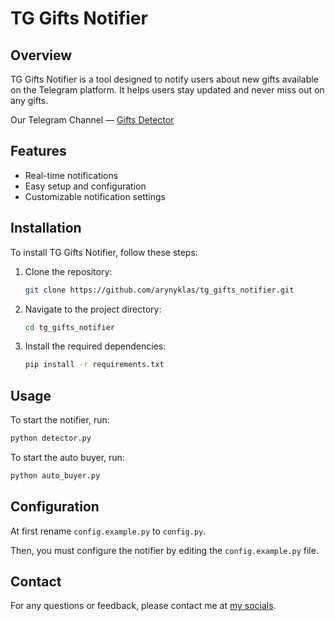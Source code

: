 # TG Gifts Notifier

## Overview

TG Gifts Notifier is a tool designed to notify users about new gifts available on the Telegram platform. It helps users stay updated and never miss out on any gifts.

Our Telegram Channel — [Gifts Detector](https://t.me/gifts_detector)

## Features

- Real-time notifications
- Easy setup and configuration
- Customizable notification settings

## Installation

To install TG Gifts Notifier, follow these steps:

1. Clone the repository:

    ```sh
    git clone https://github.com/arynyklas/tg_gifts_notifier.git
    ```

2. Navigate to the project directory:

    ```sh
    cd tg_gifts_notifier
    ```

3. Install the required dependencies:

    ```sh
    pip install -r requirements.txt
    ```

## Usage

To start the notifier, run:

```sh
python detector.py
```

To start the auto buyer, run:

```sh
python auto_buyer.py
```

## Configuration

At first rename `config.example.py` to `config.py`.

Then, you must configure the notifier by editing the `config.example.py` file.

## Contact

For any questions or feedback, please contact me at [my socials](https://aryn.sek.su/).
